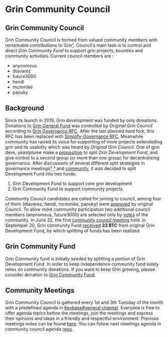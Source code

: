 # Grin Community Council


## Grin Community Council

Grin Community Council is formed from valued community members with remarkable contributions to Grin[¹](https://forum.grin.mw/t/call-for-grin-community-candidates-for-additional-fund-granting-control/8521/13).
Council's main task is to control and direct <i>Grin Community Fund </i> to support grin projects, bounties and community activities. Current council members are :


- anynomous
- dtavarez
- future3000
- hendi
- mcmmike
- paouky


## Background

Since its launch in 2019, Grin development was funded by only donations. Donations to [Grin General Fund](https://grin.mw/fund) was controlled by _Original Grin Council_ according to [Grin Governance RFC](https://github.com/mimblewimble/grin-rfcs/blob/master/text/0002-grin-governance.md). After the last planned hard fork, this RFC has been replaced with [Simplify-Governance RFC](https://github.com/mimblewimble/grin-rfcs/blob/master/text/0016-simplify-governance.md). Meanwhile community has raised its voice for supporting of more projects extendeding grin and its usability which was heard by _Original Grin Council_. One of grin devs, yeastplume make a [proposition](https://gist.github.com/yeastplume/5d1913c7dc40c40f409ffcfe8fa9b094) to split _Grin Development Fund_, and give control to a second group (or more than one group) for decentralizing governance. After discussions of several different split strategies in governance meetings[²](https://github.com/mimblewimble/grin-pm/blob/master/notes/20210216-meeting-governance.md) [³](https://github.com/newjack777/grin-pm/blob/master/notes/20210302-meeting-governance.md) and [community](https://forum.grin.mw/t/call-for-grin-community-candidates-for-additional-fund-granting-control/8521), it was decided to split Development Fund into two funds: 
1) Grin Development Fund to support core grin development  
2) Grin Community Fund to support community projects

Community Council candidates are called for joining to council, among four of them (dtavarez, hendi, mcmmike, paouky) were [approved](https://forum.grin.mw/t/call-for-grin-community-candidates-for-additional-fund-granting-control/8521/3?u=stakerv) by original Council. To allow more community participation two additional council members (anynomous, future3000) are selected only by [votes](https://forum.grin.mw/t/call-for-grin-community-candidates-for-additional-fund-granting-control/8521/13?u=stakerv) of the community. In June 22, the first [community council meeting](https://github.com/grincc/agenda/blob/main/notes/22-06-2021-council-meeting-notes.md) held. In Septemper 20, Grin community Fund [received](https://forum.grin.mw/t/grin-community-council-cc-received-funds-of-33-btc-lets-get-to-work/9247) __33 BTC__ from original Grin Development Fund, by which splitting of funds has been realized. 


## Grin Community Fund

Grin Community fund is initially seeded by splitting a portion of Grin Development Fund. In order to keep independence community fund solely relies on community donations. If you want to keep Grin growing, please consider donation to [Grin Community Fund](https://github.com/grincc/finance/blob/main/addresses.md). 


## Community Meetings

Grin Community Council is gathered every 1st and 3th Tuesday of the month  with a predefined agenda in [Keybase#general channel](https://keybase.io/team/grincoin). Everyone is free to offer agenda topics before the meetings, join the meetings and express their opinions and ideas in a friendly and respectful environment. Previous meetings notes can be found [here](https://github.com/grincc/agenda/tree/main/notes). You can follow next meetings agenda in community council agenda [repo](https://github.com/grincc/agenda/issues).

